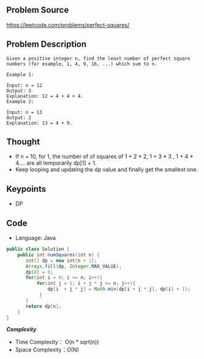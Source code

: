 ## Problem Source
https://leetcode.com/problems/perfect-squares/

## Problem Description
```
Given a positive integer n, find the least number of perfect square numbers (for example, 1, 4, 9, 16, ...) which sum to n.

Example 1:

Input: n = 12
Output: 3 
Explanation: 12 = 4 + 4 + 4.
Example 2:

Input: n = 13
Output: 2
Explanation: 13 = 4 + 9.
```

## Thought
- If n = 10, for 1, the number of of squares of 1 + 2 * 2, 1 + 3 * 3 , 1 + 4 * 4.... are all temporarily dp[1] + 1. 
- Keep looping and updating the dp value and finally get the smallest one.

## Keypoints
- DP


## Code
* Language: Java

```Java
public class Solution {
    public int numSquares(int n) {
       int[] dp = new int[n + 1];
       Arrays.fill(dp, Integer.MAX_VALUE);
       dp[0] = 0;
       for(int i = 0; i <= n; i++){
           for(int j = 1; i + j * j <= n; j++){
               dp[i  + j * j] = Math.min(dp[i + j * j], dp[i] + 1);
            }
       }
       return dp[n];
    }
}
```

***Complexity***

- Time Complexity： O(n * sqrt(n))
- Space Complexity：O(N)
